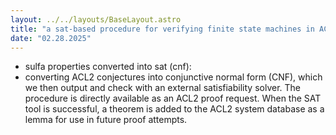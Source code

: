 ```yaml
---
layout: ../../layouts/BaseLayout.astro
title: "a sat-based procedure for verifying finite state machines in ACL2 - w. hunt et al."
date: "02.28.2025"
---
```

- sulfa properties converted into sat (cnf): 
- converting ACL2 conjectures into conjunctive normal form (CNF), which we then output and check with an external satisfiability solver. The procedure is directly available as an ACL2 proof request. When the SAT tool is successful, a theorem is added to the ACL2 system database as a lemma for use in future proof attempts. 
